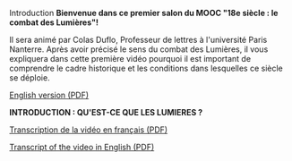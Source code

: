 

Introduction
**Bienvenue dans ce premier salon du MOOC "18e siècle : le combat des Lumières"!**


Il sera animé par Colas Duflo, Professeur de lettres à l'université Paris Nanterre. Après avoir précisé le sens du combat des Lumières, il vous expliquera dans cette première vidéo pourquoi il est important de comprendre le cadre historique et les conditions dans lesquelles ce siècle se déploie.









[English version (PDF)](./Salon1/data/Introduction/IntroANGS1_V01.pdf "Téléchargez la transcription de la vidéo en PDF") 






**INTRODUCTION : QU'EST\-CE QUE LES LUMIERES ?**
















[Transcription de la vidéo en français (PDF)](./Salon1/data/Introduction/NEWJLS1-V01_FINAL_V2-1.pdf "Téléchargez la transcription de la vidéo en PDF") 









[Transcript of the video in English (PDF)](./Salon1/data/Introduction/JLS1-V01_FINAL_V2_EN.pdf "Téléchargez la transcription de la vidéo en PDF")









